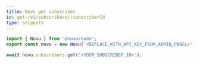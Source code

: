 ```yaml
---
title: Novu get subscriber
id: get-/v1/subscribers/:subscriberId
type: snippets
---
```


```javascript label=Node.js
import { Novu } from '@novu/node';
export const novu = new Novu('<REPLACE_WITH_API_KEY_FROM_ADMIN_PANEL>');

await novu.subscribers.get('<YOUR_SUBSCRIBER_ID>');
```
